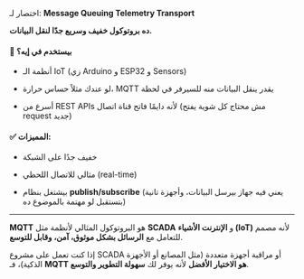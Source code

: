 اختصار لـ: **Message Queuing Telemetry Transport**

**ده بروتوكول خفيف وسريع جدًا لنقل البيانات.**

#### 📌 بيستخدم في إيه؟

- أنظمة الـ IoT (زي Arduino و ESP32 و Sensors)
    
- لو عندك مثلاً حساس حرارة، MQTT يقدر ينقل البيانات منه للسيرفر في لحظة
    
- أسرع من REST APIs لأنه دايمًا فاتح قناة اتصال (مش محتاج كل شوية يفتح request جديد)
    

#### ✅ المميزات:

- خفيف جدًا على الشبكة
    
- مثالي للاتصال اللحظي (real-time)
    
- بيشتغل بنظام **publish/subscribe** (يعني فيه جهاز بيرسل البيانات، وأجهزة تانية بتستقبل لو مهتمة بالموضوع ده)
___

**MQTT** هو البروتوكول المثالي لأنظمة مثل **SCADA** و **الإنترنت الأشياء (IoT)** لأنه مصمم للتعامل مع **الرسائل بشكل موثوق، آمن، وقابل للتوسع**.

إذا كنت تعمل على مشروع SCADA أو مراقبة أجهزة متعددة (مثل المصانع أو الأجهزة الذكية)، فـ **MQTT هو الاختيار الأفضل** لأنه يوفر لك **سهولة التطوير والتوسع**.